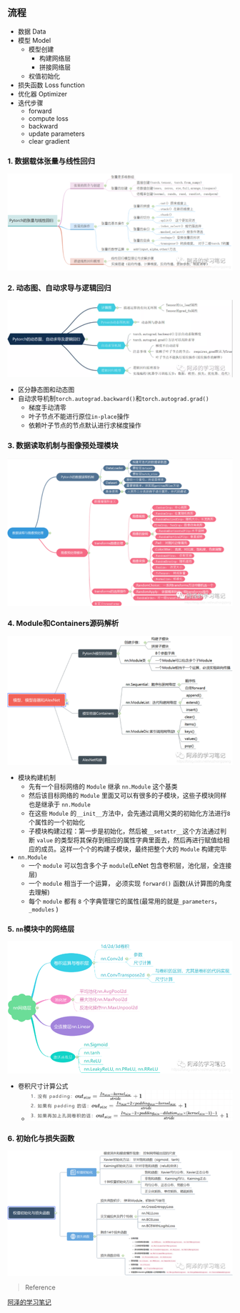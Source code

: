 ## 流程
- 数据 Data
- 模型 Model
    - 模型创建
        - 构建网络层
        - 拼接网络层
    - 权值初始化
- 损失函数 Loss function
- 优化器 Optimizer
- 迭代步骤
    - forward
    - compute loss
    - backward
    - update parameters
    - clear gradient

### 1. 数据载体张量与线性回归
![](pics/chp1.png)

### 2. 动态图、自动求导与逻辑回归
![](pics/chp2.png)
- 区分静态图和动态图
- 自动求导机制`torch.autograd.backward()`和`torch.autograd.grad()`
    - 梯度手动清零
    - 叶子节点不能进行原位`in-place`操作
    - 依赖叶子节点的节点默认进行求梯度操作
    
### 3. 数据读取机制与图像预处理模块
![](pics/chp3.png)

### 4. Module和Containers源码解析
![](pics/chp4.png)

- 模块构建机制
    - 先有一个目标网络的 `Module` 继承 `nn.Module` 这个基类
    - 然后该目标网络的 `Module` 里面又可以有很多的子模块，这些子模块同样也是继承于 `nn.Module`
    - 在这些 `Module` 的`__init__`方法中，会先通过调用父类的初始化方法进行`8`个属性的一个初始化
    - 子模块构建过程：第一步是初始化，然后被`__setattr__`这个方法通过判断 `value` 的类型将其保存到相应的属性字典里面去，然后再进行赋值给相应的成员。这样一个个的构建子模块，最终把整个大的 `Module` 构建完毕
- `nn.Module`
    - 一个 `module` 可以包含多个子 `module`(LeNet 包含卷积层，池化层，全连接层)
    - 一个 `module` 相当于一个运算， 必须实现 `forward()` 函数(从计算图的角度去理解)
    - 每个 `module` 都有 `8` 个字典管理它的属性(最常用的就是`_parameters`，`_modules` )

### 5. `nn`模块中的网络层
![](pics/chp5.png)

- 卷积尺寸计算公式
    - ![](pics/chp5-1.png)

### 6. 初始化与损失函数
![](pics/chp6.png)

> Reference

[阿泽的学习笔记](https://mp.weixin.qq.com/mp/homepage?__biz=MzIwMDIzNDI2Ng==&hid=10&sn=25d0262fcb130258ed1a516f298c7ee4&scene=18#wechat_redirect)